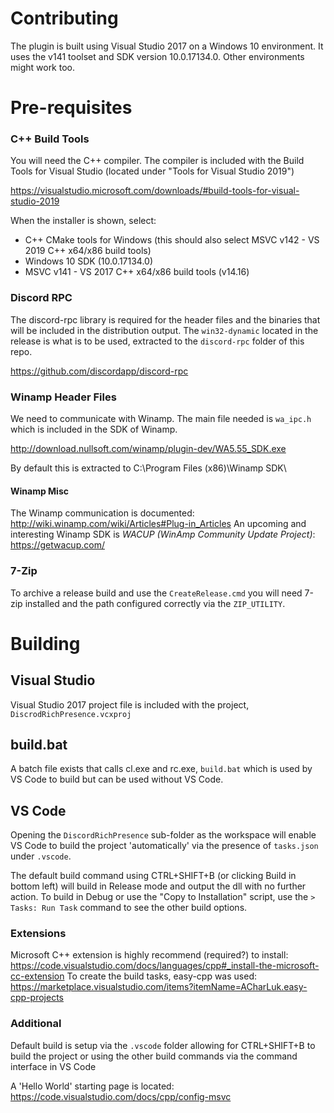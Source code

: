 # Contributing

The plugin is built using Visual Studio 2017 on a Windows 10 environment. It uses the v141 toolset and SDK version 10.0.17134.0. Other environments might work too.

# Pre-requisites

### C++ Build Tools
You will need the C++ compiler. The compiler is included with the Build Tools for Visual Studio (located under "Tools for Visual Studio 2019")

https://visualstudio.microsoft.com/downloads/#build-tools-for-visual-studio-2019

When the installer is shown, select:

- C++ CMake tools for Windows (this should also select MSVC v142 - VS 2019 C++ x64/x86 build tools)
- Windows 10 SDK (10.0.17134.0)
- MSVC v141 - VS 2017 C++ x64/x86 build tools (v14.16)

### Discord RPC

The discord-rpc library is required for the header files and the binaries that will be included in the distribution output.  The `win32-dynamic` located in the release is what is to be used, extracted to the `discord-rpc` folder of this repo.  

https://github.com/discordapp/discord-rpc

### Winamp Header Files

We need to communicate with Winamp. The main file needed is `wa_ipc.h` which is included in the SDK of Winamp.  

http://download.nullsoft.com/winamp/plugin-dev/WA5.55_SDK.exe

By default this is extracted to C:\Program Files (x86)\Winamp SDK\

#### Winamp Misc

The Winamp communication is documented: http://wiki.winamp.com/wiki/Articles#Plug-in_Articles
An upcoming and interesting Winamp SDK is *WACUP (WinAmp Community Update Project)*: https://getwacup.com/

### 7-Zip
To archive a release build and use the `CreateRelease.cmd` you will need 7-zip installed and the path configured correctly via the `ZIP_UTILITY`.

# Building 

## Visual Studio

Visual Studio 2017 project file is included with the project, `DiscrodRichPresence.vcxproj`

## build.bat

A batch file exists that calls cl.exe and rc.exe, `build.bat` which is used by VS Code to build but can be used without VS Code.

## VS Code

Opening the `DiscordRichPresence` sub-folder as the workspace will enable VS Code to build the project 'automatically' via the presence of `tasks.json` under `.vscode`.

The default build command using CTRL+SHIFT+B (or clicking Build in bottom left) will build in Release mode and output the dll with no further action.  To build in Debug or use the "Copy to Installation" script, use the `> Tasks: Run Task` command to see the other build options.

### Extensions
Microsoft C++ extension is highly recommend (required?) to install: https://code.visualstudio.com/docs/languages/cpp#_install-the-microsoft-cc-extension
To create the build tasks, easy-cpp was used: https://marketplace.visualstudio.com/items?itemName=ACharLuk.easy-cpp-projects

### Additional
Default build is setup via the `.vscode` folder allowing for CTRL+SHIFT+B to build the project or using the other build commands via the command interface in VS Code

A 'Hello World' starting page is located: https://code.visualstudio.com/docs/cpp/config-msvc 
